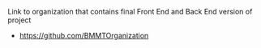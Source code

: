 Link to organization that contains final Front End and Back End version of project
* https://github.com/BMMTOrganization
